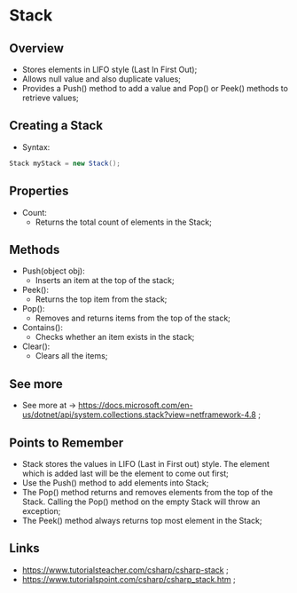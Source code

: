 # Stack

## Overview

- Stores elements in LIFO style (Last In First Out);
- Allows null value and also duplicate values;
- Provides a Push() method to add a value and Pop() or Peek() methods to retrieve values;

## Creating a Stack

- Syntax:

```c#
Stack myStack = new Stack();
```

## Properties

- Count:
  - Returns the total count of elements in the Stack;

## Methods

- Push(object obj):
  - Inserts an item at the top of the stack;
- Peek():
  - Returns the top item from the stack;
- Pop():
  - Removes and returns items from the top of the stack;
- Contains():
  - Checks whether an item exists in the stack;
- Clear():
  - Clears all the items;

## See more

- See more at -> <https://docs.microsoft.com/en-us/dotnet/api/system.collections.stack?view=netframework-4.8> ;

## Points to Remember

- Stack stores the values in LIFO (Last in First out) style. The element which is added last will be the element to come out first;
- Use the Push() method to add elements into Stack;
- The Pop() method returns and removes elements from the top of the Stack. Calling the Pop() method on the empty Stack will throw an exception;
- The Peek() method always returns top most element in the Stack;

## Links

- <https://www.tutorialsteacher.com/csharp/csharp-stack> ;
- <https://www.tutorialspoint.com/csharp/csharp_stack.htm> ;
